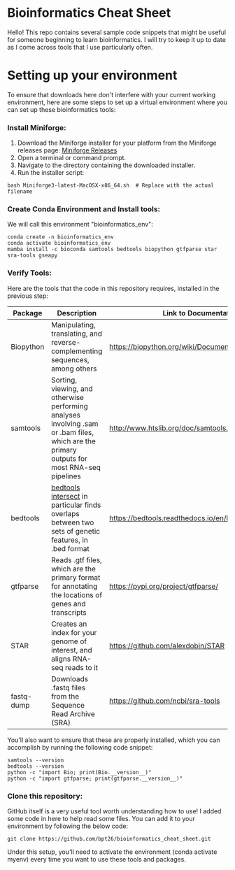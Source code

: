 # Bioinformatics Cheat Sheet

Hello! This repo contains several sample code snippets that might be useful for someone beginning to learn bioinformatics. I will try to keep it up to date as I come across tools that I use particularly often.

# Setting up your environment

To ensure that downloads here don't interfere with your current working environment, here are some steps to set up a virtual environment where you can set up these bioinformatics tools:

### Install Miniforge:  

1. Download the Miniforge installer for your platform from the Miniforge releases page: [Miniforge Releases](https://github.com/conda-forge/miniforge/releases)
2. Open a terminal or command prompt.
3. Navigate to the directory containing the downloaded installer.
4. Run the installer script:
   
```
bash Miniforge3-latest-MacOSX-x86_64.sh  # Replace with the actual filename
```

### Create Conda Environment and Install tools:  

We will call this environment "bioinformatics_env":
```
conda create -n bioinformatics_env 
conda activate bioinformatics_env
mamba install -c bioconda samtools bedtools biopython gtfparse star sra-tools gseapy
```

### Verify Tools:

Here are the tools that the code in this repository requires, installed in the previous step:

| Package | Description | Link to Documentation |
| -------- | -------- | -------- |
| Biopython | Manipulating, translating, and reverse-complementing sequences, among others | https://biopython.org/wiki/Documentation |
| samtools | Sorting, viewing, and otherwise performing analyses involving .sam or .bam files, which are the primary outputs for most RNA-seq pipelines | http://www.htslib.org/doc/samtools.html#DESCRIPTION |
| bedtools | [bedtools intersect](https://bedtools.readthedocs.io/en/latest/content/tools/intersect.html#u-unique-reporting-the-mere-presence-of-any-overlapping-features) in particular finds overlaps between two sets of genetic features, in .bed format | https://bedtools.readthedocs.io/en/latest/# |
| gtfparse | Reads .gtf files, which are the primary format for annotating the locations of genes and transcripts | https://pypi.org/project/gtfparse/ |
| STAR | Creates an index for your genome of interest, and aligns RNA-seq reads to it | https://github.com/alexdobin/STAR |
| fastq-dump | Downloads .fastq files from the Sequence Read Archive (SRA) | https://github.com/ncbi/sra-tools |

You'll also want to ensure that these are properly installed, which you can accomplish by running the following code snippet:

```
samtools --version
bedtools --version
python -c "import Bio; print(Bio.__version__)"
python -c "import gtfparse; print(gtfparse.__version__)"
```

### Clone this repository:

GitHub itself is a very useful tool worth understanding how to use! I added some code in here to help read some files. You can add it to your environment by following the below code:  

```
git clone https://github.com/bpt26/bioinformatics_cheat_sheet.git
```

Under this setup, you'll need to activate the environment (conda activate myenv) every time you want to use these tools and packages.
